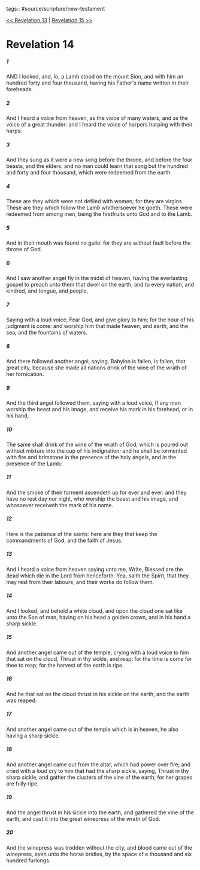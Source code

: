 tags:: #source/scripture/new-testament

[<< Revelation 13](/New_Testament/27_Revelation/Revelation_13.md) | [Revelation 15 >>](/New_Testament/27_Revelation/Revelation_15.md)

# Revelation 14

##### 1

AND I looked, and, lo, a Lamb stood on the mount Sion, and with him an hundred forty and four thousand, having his Father's name written in their foreheads.

##### 2

And I heard a voice from heaven, as the voice of many waters, and as the voice of a great thunder: and I heard the voice of harpers harping with their harps:

##### 3

And they sung as it were a new song before the throne, and before the four beasts, and the elders: and no man could learn that song but the hundred and forty and four thousand, which were redeemed from the earth.

##### 4

These are they which were not defiled with women; for they are virgins. These are they which follow the Lamb whithersoever he goeth. These were redeemed from among men, being the firstfruits unto God and to the Lamb.

##### 5

And in their mouth was found no guile: for they are without fault before the throne of God.

##### 6

And I saw another angel fly in the midst of heaven, having the everlasting gospel to preach unto them that dwell on the earth, and to every nation, and kindred, and tongue, and people,

##### 7

Saying with a loud voice, Fear God, and give glory to him; for the hour of his judgment is come: and worship him that made heaven, and earth, and the sea, and the fountains of waters.

##### 8

And there followed another angel, saying, Babylon is fallen, is fallen, that great city, because she made all nations drink of the wine of the wrath of her fornication.

##### 9

And the third angel followed them, saying with a loud voice, If any man worship the beast and his image, and receive his mark in his forehead, or in his hand,

##### 10

The same shall drink of the wine of the wrath of God, which is poured out without mixture into the cup of his indignation; and he shall be tormented with fire and brimstone in the presence of the holy angels, and in the presence of the Lamb:

##### 11

And the smoke of their torment ascendeth up for ever and ever: and they have no rest day nor night, who worship the beast and his image, and whosoever receiveth the mark of his name.

##### 12

Here is the patience of the saints: here are they that keep the commandments of God, and the faith of Jesus.

##### 13

And I heard a voice from heaven saying unto me, Write, Blessed are the dead which die in the Lord from henceforth: Yea, saith the Spirit, that they may rest from their labours; and their works do follow them.

##### 14

And I looked, and behold a white cloud, and upon the cloud one sat like unto the Son of man, having on his head a golden crown, and in his hand a sharp sickle.

##### 15

And another angel came out of the temple, crying with a loud voice to him that sat on the cloud, Thrust in thy sickle, and reap: for the time is come for thee to reap; for the harvest of the earth is ripe.

##### 16

And he that sat on the cloud thrust in his sickle on the earth; and the earth was reaped.

##### 17

And another angel came out of the temple which is in heaven, he also having a sharp sickle.

##### 18

And another angel came out from the altar, which had power over fire; and cried with a loud cry to him that had the sharp sickle, saying, Thrust in thy sharp sickle, and gather the clusters of the vine of the earth; for her grapes are fully ripe.

##### 19

And the angel thrust in his sickle into the earth, and gathered the vine of the earth, and cast it into the great winepress of the wrath of God.

##### 20

And the winepress was trodden without the city, and blood came out of the winepress, even unto the horse bridles, by the space of a thousand and six hundred furlongs.
